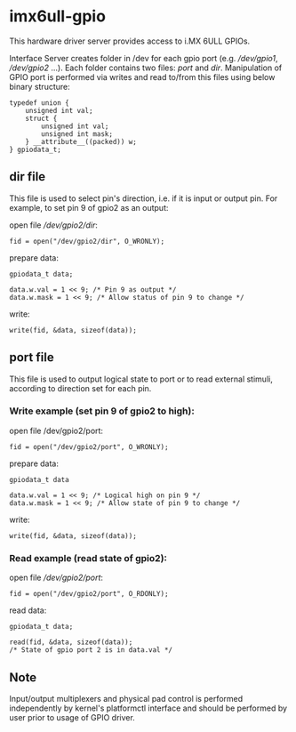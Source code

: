 # imx6ull-gpio
This hardware driver server provides access to i.MX 6ULL GPIOs.

Interface
Server creates folder in /dev for each gpio port (e.g. <i>/dev/gpio1</i>, <i>/dev/gpio2</i> ...). Each folder contains two files: <i>port</i> and <i>dir</i>. Manipulation of GPIO port is performed via writes and read to/from this files using below binary structure:

    typedef union {
        unsigned int val;
        struct {
            unsigned int val;
            unsigned int mask;
        } __attribute__((packed)) w;
    } gpiodata_t;

## dir file
This file is used to select pin's direction, i.e. if it is input or output pin. For example, to set pin 9 of gpio2 as an output:

open file <i>/dev/gpio2/dir</i>:

    fid = open("/dev/gpio2/dir", O_WRONLY);

prepare data:

    gpiodata_t data;

    data.w.val = 1 << 9; /* Pin 9 as output */
    data.w.mask = 1 << 9; /* Allow status of pin 9 to change */

write:

    write(fid, &data, sizeof(data));

## port file
This file is used to output logical state to port or to read external stimuli, according to direction set for each pin.

### Write example (set pin 9 of gpio2 to high):

open file /dev/gpio2/port:

    fid = open("/dev/gpio2/port", O_WRONLY);

prepare data:

    gpiodata_t data

    data.w.val = 1 << 9; /* Logical high on pin 9 */
    data.w.mask = 1 << 9; /* Allow state of pin 9 to change */

write:

    write(fid, &data, sizeof(data));

### Read example (read state of gpio2):

open file <i>/dev/gpio2/port</i>:

    fid = open("/dev/gpio2/port", O_RDONLY);
    
read data:

    gpiodata_t data;

    read(fid, &data, sizeof(data));
    /* State of gpio port 2 is in data.val */

## Note

Input/output multiplexers and physical pad control is performed independently by kernel's platformctl interface and should be performed by user prior to usage of GPIO driver.
